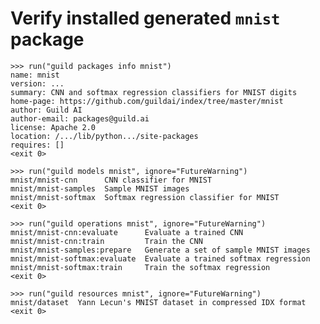 # Verify installed generated `mnist` package

    >>> run("guild packages info mnist")
    name: mnist
    version: ...
    summary: CNN and softmax regression classifiers for MNIST digits
    home-page: https://github.com/guildai/index/tree/master/mnist
    author: Guild AI
    author-email: packages@guild.ai
    license: Apache 2.0
    location: /.../lib/python.../site-packages
    requires: []
    <exit 0>

    >>> run("guild models mnist", ignore="FutureWarning")
    mnist/mnist-cnn      CNN classifier for MNIST
    mnist/mnist-samples  Sample MNIST images
    mnist/mnist-softmax  Softmax regression classifier for MNIST
    <exit 0>

    >>> run("guild operations mnist", ignore="FutureWarning")
    mnist/mnist-cnn:evaluate      Evaluate a trained CNN
    mnist/mnist-cnn:train         Train the CNN
    mnist/mnist-samples:prepare   Generate a set of sample MNIST images
    mnist/mnist-softmax:evaluate  Evaluate a trained softmax regression
    mnist/mnist-softmax:train     Train the softmax regression
    <exit 0>

    >>> run("guild resources mnist", ignore="FutureWarning")
    mnist/dataset  Yann Lecun's MNIST dataset in compressed IDX format
    <exit 0>
